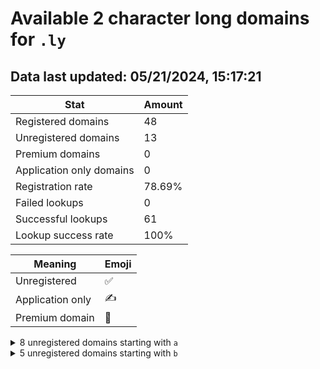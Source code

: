 # Available 2 character long domains for `.ly`

## Data last updated: 05/21/2024, 15:17:21

|Stat|Amount|
|--|--|
|Registered domains|48|
|Unregistered domains|13|
|Premium domains|0|
|Application only domains|0|
|Registration rate|78.69%|
|Failed lookups|0|
|Successful lookups|61|
|Lookup success rate|100%|


|Meaning|Emoji|
|--|--|
|Unregistered|:white_check_mark:|
|Application only|:writing_hand:|
|Premium domain|:gem:|

<details>
<summary>8 unregistered domains starting with <bold><code>a</code></bold></summary>

|Type|Domain|
|--|--|
|:white_check_mark:|`a2.ly`|
|:white_check_mark:|`a3.ly`|
|:white_check_mark:|`a9.ly`|
|:white_check_mark:|`aa.ly`|
|:white_check_mark:|`ad.ly`|
|:white_check_mark:|`ai.ly`|
|:white_check_mark:|`am.ly`|
|:white_check_mark:|`ay.ly`|
</details>
<details>
<summary>5 unregistered domains starting with <bold><code>b</code></bold></summary>

|Type|Domain|
|--|--|
|:white_check_mark:|`ba.ly`|
|:white_check_mark:|`bc.ly`|
|:white_check_mark:|`bd.ly`|
|:white_check_mark:|`br.ly`|
|:white_check_mark:|`bu.ly`|
</details>